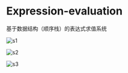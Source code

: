 # Expression-evaluation
基于数据结构（顺序栈）的表达式求值系统

![s1](https://user-images.githubusercontent.com/64953476/156797524-04f8ba4f-48d3-42ce-a8d6-92a9cf510097.png)

![s2](https://user-images.githubusercontent.com/64953476/156797534-641fb858-2ed3-4f96-88b7-8b95ae7afa49.png)

![s3](https://user-images.githubusercontent.com/64953476/156797548-775e9d7a-7d11-4fea-a50f-f567a23d7700.png)

